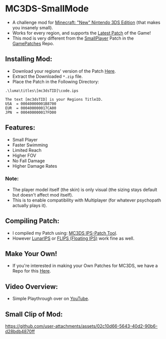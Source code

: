 # MC3DS-SmallMode
- A challenge mod for [Minecraft: "New" Nintendo 3DS Edition](https://minecraft.fandom.com/wiki/New_Nintendo_3DS_Edition) (that makes you insanely small).
- Works for every region, and supports the [Latest Patch](https://minecraft.fandom.com/wiki/New_Nintendo_3DS_Edition_1.9.19) of the Game!
- This mod is very different from the [SmallPlayer](https://github.com/Minecraft-3DS-Community/GamePatches/tree/main/smallPlayer) Patch in the [GamePatches](https://github.com/Minecraft-3DS-Community/GamePatches) Repo.

## Installing Mod:
- Download your regions' version of the Patch [Here](https://github.com/Cracko298/MC3DS-SmallMode/releases/latest).
- Extract the Downloaded `*.zip` file.
- Place the Patch in the Following Directory:
```
.\luma\titles\[mc3dsTID]\code.ips

The text [mc3dsTID] is your Regions TitleID.
USA  = 00040000001B8700
EUR  = 000400000017CA00
JPN  = 000400000017FD00
```

## Features:
- Small Player
- Faster Swimming
- Limited Reach
- Higher FOV
- No Fall Damage
- Higher Damage Rates

### Note:
- The player model itself (the skin) is only visual (the sizing stays default but doesn't affect mod itself).
- This is to enable compatibility with Multiplayer (for whatever psychopath actually plays it).

## Compiling Patch:
- I compiled my Patch using: [MC3DS IPS-Patch Tool](https://github.com/Minecraft-3DS-Community/IPS-Patch-Tool).
- However [LunarIPS](https://www.romhacking.net/utilities/240/) or [FLIPS (Floating IPS)](https://github.com/Alcaro/Flips) work fine as well.

## Make Your Own!
- If you're interested in making your Own Patches for MC3DS, we have a Repo for this [Here](https://github.com/Minecraft-3DS-Community/GamePatches).

## Video Overview:
- Simple Playthrough over on [YouTube](https://youtu.be/huz_BA_Swpc?si=uQ7ICCld-ZTTtEMv).

## Small Clip of Mod:
https://github.com/user-attachments/assets/02c10d66-5643-40d2-90b6-d28bdb4870ff


